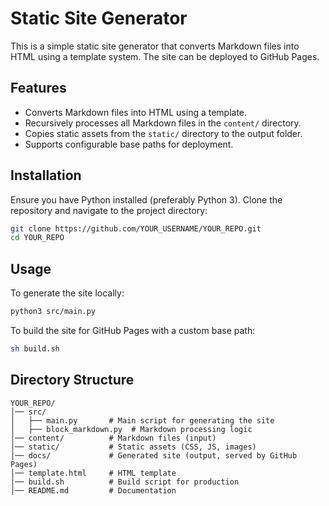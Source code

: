 # Static Site Generator

This is a simple static site generator that converts Markdown files into HTML using a template system. The site can be deployed to GitHub Pages.

## Features
- Converts Markdown files into HTML using a template.
- Recursively processes all Markdown files in the `content/` directory.
- Copies static assets from the `static/` directory to the output folder.
- Supports configurable base paths for deployment.

## Installation
Ensure you have Python installed (preferably Python 3). Clone the repository and navigate to the project directory:

```sh
git clone https://github.com/YOUR_USERNAME/YOUR_REPO.git
cd YOUR_REPO
```

## Usage
To generate the site locally:

```sh
python3 src/main.py
```

To build the site for GitHub Pages with a custom base path:

```sh
sh build.sh
```

## Directory Structure
```
YOUR_REPO/
│── src/
│   ├── main.py       # Main script for generating the site
│   ├── block_markdown.py  # Markdown processing logic
│── content/          # Markdown files (input)
│── static/           # Static assets (CSS, JS, images)
│── docs/             # Generated site (output, served by GitHub Pages)
│── template.html     # HTML template
│── build.sh          # Build script for production
│── README.md         # Documentation
```